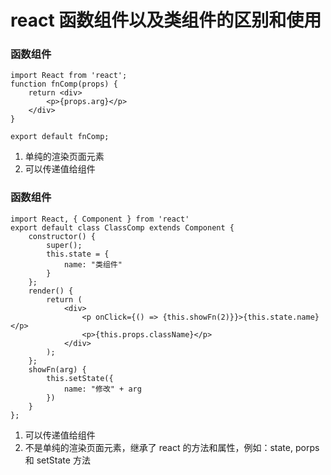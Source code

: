 # react 函数组件以及类组件的区别和使用

### 函数组件
```
import React from 'react';
function fnComp(props) {
    return <div>
        <p>{props.arg}</p>
    </div>
}

export default fnComp;
```

1. 单纯的渲染页面元素
2. 可以传递值给组件

### 函数组件
```
import React, { Component } from 'react'
export default class ClassComp extends Component {
    constructor() {
        super();
        this.state = {
            name: "类组件"
        }
    };
    render() {
        return (
            <div>
                <p onClick={() => {this.showFn(2)}}>{this.state.name}</p>
                <p>{this.props.className}</p>
            </div>
        );
    };
    showFn(arg) {
        this.setState({
            name: "修改" + arg
        })
    }
};

```


1. 可以传递值给组件
2. 不是单纯的渲染页面元素，继承了 react 的方法和属性，例如：state, porps 和 setState 方法 

